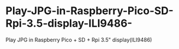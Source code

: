 # Play-JPG-in-Raspberry-Pico-SD-Rpi-3.5-display-ILI9486-
Play JPG in Raspberry Pico + SD + Rpi 3.5" display(ILI9486)
